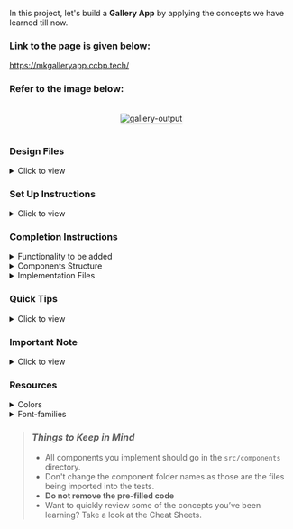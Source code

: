 In this project, let's build a **Gallery App** by applying the concepts we have learned till now.

### Link to the page is given below:
https://mkgalleryapp.ccbp.tech/

### Refer to the image below:

<br/>
<div style="text-align: center;">
<img src="https://assets.ccbp.in/frontend/content/react-js/gallery-output.gif" alt="gallery-output" style="max-width:70%;box-shadow:0 2.8px 2.2px rgba(0, 0, 0, 0.12)">
</div>
<br/>

### Design Files

<details>
<summary>Click to view</summary>

- [Extra Small (Size < 576px) and Small (Size >= 576px)](https://assets.ccbp.in/frontend/content/react-js/gallery-sm-output-v2.png)
- [Medium (Size >= 768px), Large (Size >= 992px) and Extra Large (Size >= 1200px)](https://assets.ccbp.in/frontend/content/react-js/gallery-lg-output.png)

</details>

### Set Up Instructions

<details>
<summary>Click to view</summary>

- Download dependencies by running `npm install`
- Start up the app using `npm start`
</details>

### Completion Instructions

<details>
<summary>Functionality to be added</summary>
<br/>

The app must have the following functionalities

- Initially, the first image in the list should be displayed
- When the user clicks on a thumbnail, then the corresponding image should be displayed
- The `Gallery` component is provided with `imagesList`. It consists of a list of image details objects with the following properties in each object

  |       Key        | Data Type |
  | :--------------: | :-------: |
  |        id        |  Number   |
  |     imageUrl     |  String   |
  |   thumbnailUrl   |  String   |
  |   imageAltText   |  String   |
  | thumbnailAltText |  String   |

</details>

<details>
<summary>Components Structure</summary>

<br/>
<div style="text-align: center;">
    <img src="https://assets.ccbp.in/frontend/content/react-js/gallery-app-component-breakdown-structure.png" alt="gallery app component structure" style="max-width:100%;box-shadow:0 2.8px 2.2px rgba(0, 0, 0, 0.12)">
</div>
<br/>

</details>

<details>
<summary>Implementation Files</summary>
<br/>

Use these files to complete the implementation:

- `src/components/Gallery/index.js`
- `src/components/Gallery/index.css`
- `src/components/ThumbnailItem/index.js`
- `src/components/ThumbnailItem/index.css`
</details>

### Quick Tips

<details>
<summary>Click to view</summary>
<br>

- You can use the CSS `opacity` property to set the degree to which content behind an element is hidden. It accepts a value in the range of 0.0 to 1.0 inclusive

  ```
  opacity: 0.5;
  ```

</details>

### Important Note

<details>
<summary>Click to view</summary>

<br/>

**The following instructions are required for the tests to pass**

- The selected image should have the alt as the value of the key `imageAltText` from each image details object provided
- The thumbnail images should have the alt as values of the key `thumbnailAltText` from each image details object provided
</details>

### Resources

<details>
<summary>Colors</summary>

<br/>

<div style="background-color: #1e293b; width: 150px; padding: 10px; color: white">Hex: #1e293b</div>
<div style="background-color: #ffffff; width: 150px; padding: 10px; color: black">Hex: #ffffff</div>
<div style="background-color: #64748b; width: 150px; padding: 10px; color: white">Hex: #64748b</div>

</details>

<details>
<summary>Font-families</summary>

- Roboto

</details>

> ### _Things to Keep in Mind_
>
> - All components you implement should go in the `src/components` directory.
> - Don't change the component folder names as those are the files being imported into the tests.
> - **Do not remove the pre-filled code**
> - Want to quickly review some of the concepts you’ve been learning? Take a look at the Cheat Sheets.
